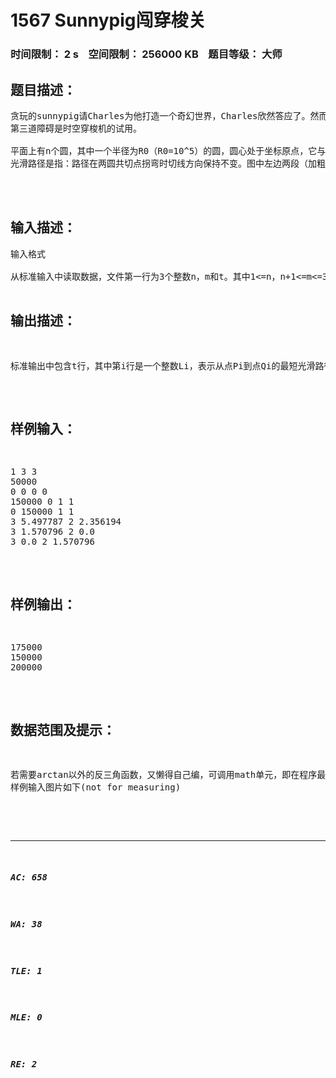 # 1567 Sunnypig闯穿梭关   
### 时间限制： 2 s&nbsp;&nbsp;&nbsp;&nbsp;空间限制： 256000 KB&nbsp;&nbsp;&nbsp;&nbsp;题目等级： 大师  
## 题目描述：  

<pre>
贪玩的sunnypig请Charles为他打造一个奇幻世界，Charles欣然答应了。然而一向善于出难题的Charles是决不会轻易让sunnypig轻松拥有一个奇幻世界的，于是Charles在建造过程中设置了重重机关，只有在sunnypig破解了这些障碍之后，才能尝试到奇幻世界中最有玩头的终极宝贝——时空穿梭机。虽然奇幻世界中其他的宝贝也很有趣，但贪玩的sunnypig怎能放过打boss的机会呢？于是他开始了破解障碍的旅程。
第三道障碍是时空穿梭机的试用。
  
平面上有n个圆，其中一个半径为R0（R0=10^5）的圆，圆心处于坐标原点，它与若干个半径为R1的圆外切。每个半径为R1的圆与若干个半径为R2的圆外切……每个半径为Ri的圆与若干个半径为Ri+1的圆外切。任意两圆不相交、不重叠、不内含、不内切。半径为Ri的圆只可能与半径为Ri-1或Ri+1的圆外切，i>1时恰与一个半径为Ri-1的圆外切。在这些圆的边界上有若干个点对（Pi，Qi）。最开始，sunnypig在P1。如果sunnypig能从Pi沿着最短的光滑路径到达Qi的话，那么时空穿梭机便会将他传送到Pi+1，如此继续，直到他按此方式访问过所有的点（及如果从Pi到Qi时经过了Pj，则不算访问过Pj），才能算过关。
光滑路径是指：路径在两圆共切点拐弯时切线方向保持不变。图中左边两段（加粗）路径是光滑的，而右边的（加粗）路径不光滑。

  

</pre>
  
  
## 输入描述：  

<pre>
输入格式

从标准输入中读取数据，文件第一行为3个整数n，m和t。其中1<=n，n+1<=m<=3000，1<=t<=100000，m表示圆的个数，并且圆的编号为1~m。t为特殊点的对数。50﹪的数据满足m<=300，t<=1000.第二行为n个正整数R1~Rn，并且当i>=1时有1<Ri<Ri-1-1。接下来的m行表示各个特殊点对，每行有4个数Xi，Yi，Si和Fi，（Xi，Yi）是圆i的圆心位置，圆i的半径是RSi，与圆i相切的尺寸更大的圆的编号是Fi，Xi和Yi可能是实数，并且X1=Y1=S1=F1=0。再接下来的t行表示各个特殊点对，每行有4个数PiW，PiA，QiW和QiA，用于描述一个特殊点对（Pi，Qi）的位置：PiW表示点Pi处于PiW这个圆上，并且以此圆圆心为原点，以从原点沿x轴正方向的半径为轴的幅角为PiA（0<=PiA<2π）。QiW表示点Qi处于QiW这个圆上，并且以此圆圆心为原点，以从原点沿x轴正方向的半径为轴的幅角为QiA（0<=QiA<2π）输入数据保证PiW≠QiW，任意特殊点不会同时处于两个圆上（即切点处无特殊点），并且一个圆最多与十个圆相切。

</pre>
  
  
## 输出描述：  

<pre>
标准输出中包含t行，其中第i行是一个整数Li，表示从点Pi到点Qi的最短光滑路径的长度/π后精确到整数的结果。
</pre>
  
  
## 样例输入：  

<pre>
1 3 3  
50000  
0 0 0 0  
150000 0 1 1  
0 150000 1 1  
3 5.497787 2 2.356194  
3 1.570796 2 0.0  
3 0.0 2 1.570796
</pre>
  
  
## 样例输出：  

<pre>
175000  
150000  
200000
</pre>
  
  
## 数据范围及提示：  

<pre>
若需要arctan以外的反三角函数，又懒得自己编，可调用math单元，即在程序最开始(program 声明之后)，加上一行"uses math;"即可。
样例输入图片如下(not for measuring)  

</pre>
  
  
***  

##### AC: 658  
##### WA: 38  
##### TLE: 1  
##### MLE: 0  
##### RE: 2  
